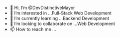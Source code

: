 - 👋 Hi, I’m @DevDistinctiveMayor
- 👀 I’m interested in ...Full-Stack Web Development
- 🌱 I’m currently learning ...Backend Development
- 💞️ I’m looking to collaborate on ...Web Development
- 📫 How to reach me ... 

<!---
DevDistinctiveMayor/DevDistinctiveMayor is a ✨ special ✨ repository because its `README.md` (this file) appears on your GitHub profile.
You can click the Preview link to take a look at your changes.
--->
